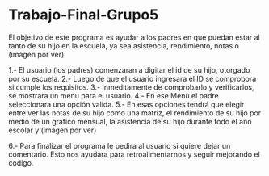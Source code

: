 # Trabajo-Final-Grupo5
El objetivo de este programa es ayudar a los padres en que puedan estar al tanto de su hijo en la escuela, ya sea asistencia, rendimiento, 
notas o (imagen por ver)


1.- El usuario (los padres) comenzaran a digitar el id de su hijo, otorgado por su escuela.
2.- Luego de que el usuario ingresara el ID se comprobora si cumple los requisitos. 
3.- Inmeditamente de comprobarlo y verificarlos, se mostrara un menu para el usuario.
4.- En ese Menu el padre seleccionara una opción valida.
5.- En esas opciones tendrá que elegir entre ver las notas de su hijo como una matriz,
    el rendimiento de su hijo por medio de un grafico mensual, la asistencia de su hijo durante todo el año escolar y (imagen por ver)

6.- Para finalizar el programa le pedira al usuario si quiere dejar un comentario. Esto nos ayudara para retroalimentarnos y seguir mejorando el codigo.

